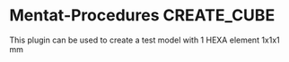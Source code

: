 # Mentat-Procedures CREATE_CUBE

This plugin can be used to create a test model with 1 HEXA element 1x1x1 mm 